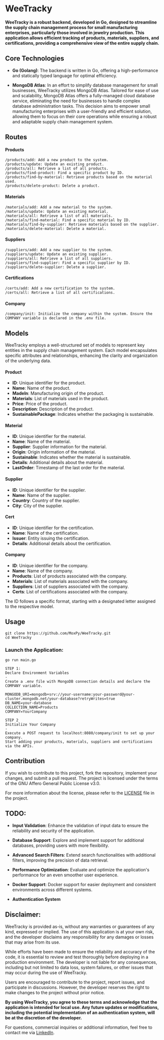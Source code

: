 # WeeTracky


**WeeTracky is a robust backend, developed in Go, designed to streamline the supply chain management process for small manufacturing enterprises, particularly those involved in jewelry production. This application allows efficient tracking of products, materials, suppliers, and certifications, providing a comprehensive view of the entire supply chain.**

## Core Technologies

* **Go (Golang)**: The backend is written in Go, offering a high-performance and statically typed language for optimal efficiency.

* **MongoDB Atlas**: In an effort to simplify database management for small businesses, WeeTracky utilizes MongoDB Atlas. Tailored for ease of use and scalability, MongoDB Atlas offers a fully-managed cloud database service, eliminating the need for businesses to handle complex database administration tasks. This decision aims to empower small manufacturing enterprises with a user-friendly and efficient solution, allowing them to focus on their core operations while ensuring a robust and adaptable supply chain management system.

## Routes
#### Products

    /products/add: Add a new product to the system.
    /products/update: Update an existing product.
    /products/all: Retrieve a list of all products.
    /products/find-product: Find a specific product by ID.
    /products/find-by-material: Retrieve products based on the material used.
    /products/delete-product: Delete a product.

#### Materials

    /materials/add: Add a new material to the system.
    /materials/update: Update an existing material.
    /materials/all: Retrieve a list of all materials.
    /materials/find-material: Find a specific material by ID.
    /materials/find-by-supplier: Retrieve materials based on the supplier.
    /materials/delete-material: Delete a material.

#### Suppliers

    /suppliers/add: Add a new supplier to the system.
    /suppliers/update: Update an existing supplier.
    /suppliers/all: Retrieve a list of all suppliers.
    /suppliers/find-supplier: Find a specific supplier by ID.
    /suppliers/delete-supplier: Delete a supplier.

#### Certifications

    /certs/add: Add a new certification to the system.
    /certs/all: Retrieve a list of all certifications.

#### Company

    /company/init: Initialize the company within the system. Ensure the COMPANY variable is declared in the .env file.

## Models

WeeTracky employs a well-structured set of models to represent key entities in the supply chain management system. Each model encapsulates specific attributes and relationships, enhancing the clarity and organization of the underlying data.

#### Product

- **ID**: Unique identifier for the product.
- **Name**: Name of the product.
- **MadeIn**: Manufacturing origin of the product.
- **Materials**: List of materials used in the product.
- **Price**: Price of the product.
- **Description**: Description of the product.
- **SustainablePackage**: Indicates whether the packaging is sustainable.

#### Material

- **ID**: Unique identifier for the material.
- **Name**: Name of the material.
- **Supplier**: Supplier information for the material.
- **Origin**: Origin information of the material.
- **Sustainable**: Indicates whether the material is sustainable.
- **Details**: Additional details about the material.
- **LastOrder**: Timestamp of the last order for the material.

#### Supplier

- **ID**: Unique identifier for the supplier.
- **Name**: Name of the supplier.
- **Country**: Country of the supplier.
- **City**: City of the supplier.

#### Cert

- **ID**: Unique identifier for the certification.
- **Name**: Name of the certification.
- **Issuer**: Entity issuing the certification.
- **Details**: Additional details about the certification.

#### Company

- **ID**: Unique identifier for the company.
- **Name**: Name of the company.
- **Products**: List of products associated with the company.
- **Materials**: List of materials associated with the company.
- **Suppliers**: List of suppliers associated with the company.
- **Certs**: List of certifications associated with the company.

The ID follows a specific format, starting with a designated letter assigned to the respective model.

## Usage

    git clone https://github.com/MoxPy/WeeTracky.git
    cd WeeTracky

### Launch the Application:

    go run main.go

    STEP 1: 
    Declare Environment Variables
    -
    Create a .env file with MongoDB connection details and declare the COMPANY variable.

    MONGODB_URI=mongodb+srv://your-username:your-password@your-cluster.mongodb.net/your-database?retryWrites=true
    DB_NAME=your-database
    COLLECTION_NAME=Products
    COMPANY=YourCompany

    STEP 2
    Initialize Your Company
    -
    Execute a POST request to localhost:8080/company/init to set up your company.
    Start adding your products, materials, suppliers and certifications via the APIs.

## Contribution

If you wish to contribute to this project, fork the repository, implement your changes, and submit a pull request. The project is licensed under the terms of the GNU Affero General Public License v3.0.

For more information about the license, please refer to the [LICENSE](LICENSE) file in the project.

## TODO:

- **Input Validation**: Enhance the validation of input data to ensure the reliability and security of the application.

- **Database Support**: Explore and implement support for additional databases, providing users with more flexibility.

- **Advanced Search Filters**: Extend search functionalities with additional filters, improving the precision of data retrieval.

- **Performance Optimization**: Evaluate and optimize the application's performance for an even smoother user experience.

- **Docker Support**: Docker support for easier deployment and consistent environments across different systems.

- **Authentication System**

## Disclaimer:
WeeTracky is provided as-is, without any warranties or guarantees of any kind, expressed or implied. The use of this application is at your own risk, and the developer disclaims any responsibility for any damages or losses that may arise from its use.

While efforts have been made to ensure the reliability and accuracy of the code, it is essential to review and test thoroughly before deploying in a production environment. The developer is not liable for any consequences, including but not limited to data loss, system failures, or other issues that may occur during the use of WeeTracky.

Users are encouraged to contribute to the project, report issues, and participate in discussions. However, the developer reserves the right to make changes to the project without prior notice.

**By using WeeTracky, you agree to these terms and acknowledge that the application is intended for local use. Any future updates or modifications, including the potential implementation of an authentication system, will be at the discretion of the developer.**

For questions, commercial inquiries or additional information, feel free to contact me via [LinkedIn](https://www.linkedin.com/in/manuel-lanzani-59071b251/).
